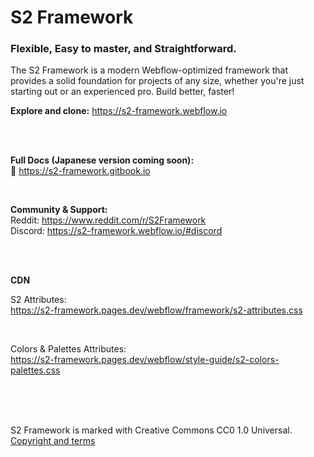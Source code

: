 # S2 Framework

### Flexible, Easy to master, and Straightforward.

The S2 Framework is a modern Webflow-optimized framework that provides a solid foundation for projects of any size, whether you're just starting out or an experienced pro. Build better, faster!

**Explore and clone:** https://s2-framework.webflow.io

<br><br>

**Full Docs (Japanese version coming soon):** <br>
📘 https://s2-framework.gitbook.io

<br>

**Community & Support:** <br>
Reddit: https://www.reddit.com/r/S2Framework
<br>
Discord: https://s2-framework.webflow.io/#discord

<br><br>

**CDN**

S2 Attributes:<br>
https://s2-framework.pages.dev/webflow/framework/s2-attributes.css

<br>

Colors & Palettes Attributes:<br>
https://s2-framework.pages.dev/webflow/style-guide/s2-colors-palettes.css

<br><br><br>

S2 Framework is marked with Creative Commons CC0 1.0 Universal.<br>
[Copyright and terms](https://s2-framework.gitbook.io/docs/copyright-and-terms)
